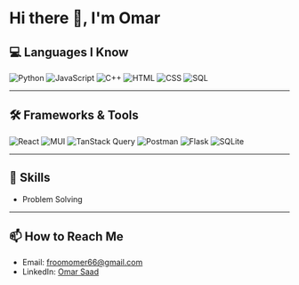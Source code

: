
<!--
**Omar1Saad/Omar1Saad** is a ✨ _special_ ✨ repository because its `README.md` (this file) appears on your GitHub profile.

Here are some ideas to get you started:

- 🔭 I’m currently working on ...
- 🌱 I’m currently learning ...
- 👯 I’m looking to collaborate on ...
- 🤔 I’m looking for help with ...
- 💬 Ask me about ...
- 📫 How to reach me: ...
- 😄 Pronouns: ...
- ⚡ Fun fact: ...
-->
# Hi there 👋, I'm Omar

## 💻 Languages I Know
![Python](https://img.shields.io/badge/-Python-3776AB?logo=python&logoColor=white&style=flat)
![JavaScript](https://img.shields.io/badge/-JavaScript-F7DF1E?logo=javascript&logoColor=black&style=flat)
![C++](https://img.shields.io/badge/-C++-00599C?logo=cplusplus&logoColor=white&style=flat)
![HTML](https://img.shields.io/badge/-HTML5-E34F26?logo=html5&logoColor=white&style=flat)
![CSS](https://img.shields.io/badge/-CSS3-1572B6?logo=css3&logoColor=white&style=flat)
![SQL](https://img.shields.io/badge/-SQL-003B57?logo=postgresql&logoColor=white&style=flat)

---

## 🛠 Frameworks & Tools
![React](https://img.shields.io/badge/-React-61DAFB?logo=react&logoColor=black&style=flat)
![MUI](https://img.shields.io/badge/-MUI-007FFF?logo=mui&logoColor=white&style=flat)
![TanStack Query](https://img.shields.io/badge/-TanStack%20Query-FF4154?logo=reactquery&logoColor=white&style=flat)
![Postman](https://img.shields.io/badge/-Postman-FF6C37?logo=postman&logoColor=white&style=flat)
![Flask](https://img.shields.io/badge/-Flask-000000?logo=flask&logoColor=white&style=flat)
![SQLite](https://img.shields.io/badge/-SQLite-003B57?logo=sqlite&logoColor=white&style=flat)

---

## 🧠 Skills
- Problem Solving

---

## 📫 How to Reach Me
- Email: froomomer66@gmail.com
- LinkedIn: [Omar Saad](https://www.linkedin.com/in/omar-saad-616044363)
